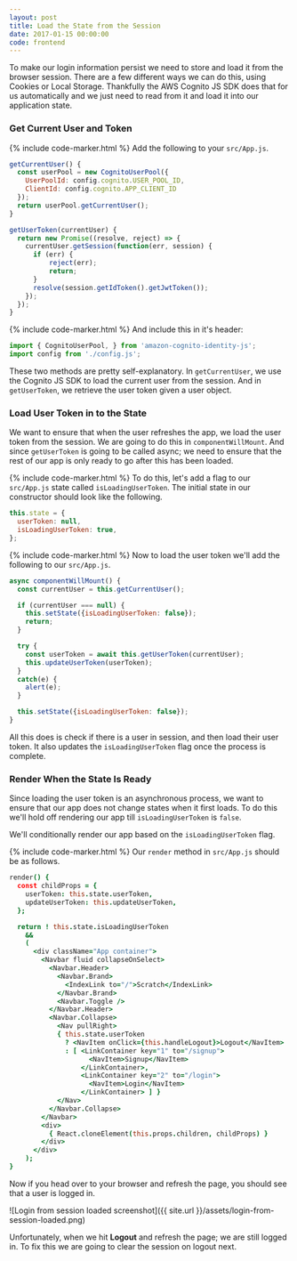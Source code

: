 ```yaml
---
layout: post
title: Load the State from the Session
date: 2017-01-15 00:00:00
code: frontend
---
```


To make our login information persist we need to store and load it from the browser session. There are a few different ways we can do this, using Cookies or Local Storage. Thankfully the AWS Cognito JS SDK does that for us automatically and we just need to read from it and load it into our application state.

### Get Current User and Token

{% include code-marker.html %} Add the following to your `src/App.js`.

``` javascript
getCurrentUser() {
  const userPool = new CognitoUserPool({
    UserPoolId: config.cognito.USER_POOL_ID,
    ClientId: config.cognito.APP_CLIENT_ID
  });
  return userPool.getCurrentUser();
}

getUserToken(currentUser) {
  return new Promise((resolve, reject) => {
    currentUser.getSession(function(err, session) {
      if (err) {
          reject(err);
          return;
      }
      resolve(session.getIdToken().getJwtToken());
    });
  });
}
```

{% include code-marker.html %} And include this in it's header:

``` javascript
import { CognitoUserPool, } from 'amazon-cognito-identity-js';
import config from './config.js';
```

These two methods are pretty self-explanatory. In `getCurrentUser`, we use the Cognito JS SDK to load the current user from the session. And in `getUserToken`, we retrieve the user token given a user object.

### Load User Token in to the State

We want to ensure that when the user refreshes the app, we load the user token from the session. We are going to do this in `componentWillMount`. And since `getUserToken` is going to be called async; we need to ensure that the rest of our app is only ready to go after this has been loaded.

{% include code-marker.html %} To do this, let's add a flag to our `src/App.js` state called `isLoadingUserToken`. The initial state in our constructor should look like the following.

``` javascript
this.state = {
  userToken: null,
  isLoadingUserToken: true,
};
```

{% include code-marker.html %} Now to load the user token we'll add the following to our `src/App.js`.

``` javascript
async componentWillMount() {
  const currentUser = this.getCurrentUser();

  if (currentUser === null) {
    this.setState({isLoadingUserToken: false});
    return;
  }

  try {
    const userToken = await this.getUserToken(currentUser);
    this.updateUserToken(userToken);
  }
  catch(e) {
    alert(e);
  }

  this.setState({isLoadingUserToken: false});
}
```

All this does is check if there is a user in session, and then load their user token. It also updates the `isLoadingUserToken` flag once the process is complete.

### Render When the State Is Ready

Since loading the user token is an asynchronous process, we want to ensure that our app does not change states when it first loads. To do this we'll hold off rendering our app till `isLoadingUserToken` is `false`.

We'll conditionally render our app based on the `isLoadingUserToken` flag.

{% include code-marker.html %} Our `render` method in `src/App.js` should be as follows.

``` coffee
render() {
  const childProps = {
    userToken: this.state.userToken,
    updateUserToken: this.updateUserToken,
  };

  return ! this.state.isLoadingUserToken
    &&
    (
      <div className="App container">
        <Navbar fluid collapseOnSelect>
          <Navbar.Header>
            <Navbar.Brand>
              <IndexLink to="/">Scratch</IndexLink>
            </Navbar.Brand>
            <Navbar.Toggle />
          </Navbar.Header>
          <Navbar.Collapse>
            <Nav pullRight>
            { this.state.userToken
              ? <NavItem onClick={this.handleLogout}>Logout</NavItem>
              : [ <LinkContainer key="1" to="/signup">
                    <NavItem>Signup</NavItem>
                  </LinkContainer>,
                  <LinkContainer key="2" to="/login">
                    <NavItem>Login</NavItem>
                  </LinkContainer> ] }
            </Nav>
          </Navbar.Collapse>
        </Navbar>
        <div>
          { React.cloneElement(this.props.children, childProps) }
        </div>
      </div>
    );
}
```

Now if you head over to your browser and refresh the page, you should see that a user is logged in.

![Login from session loaded screenshot]({{ site.url }}/assets/login-from-session-loaded.png)

Unfortunately, when we hit **Logout** and refresh the page; we are still logged in. To fix this we are going to clear the session on logout next.

